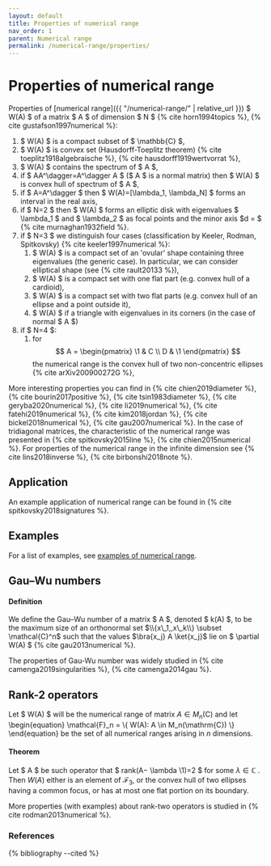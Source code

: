 ```yaml
---
layout: default
title: Properties of numerical range
nav_order: 1
parent: Numerical range
permalink: /numerical-range/properties/
---
```


# Properties of numerical range

Properties of [numerical range]({{ "/numerical-range/" | relative_url }}) $ W(A) $ of a matrix
$ A $ of dimension $ N $ {% cite horn1994topics %},
{% cite gustafson1997numerical %}:

1.  $ W(A) $ is a compact subset of $ \mathbb{C} $,
2.  $ W(A) $ is convex set (Hausdorff-Toeplitz theorem)
    {% cite toeplitz1918algebraische %}, {% cite hausdorff1919wertvorrat %},
3.  $ W(A) $ contains the spectrum of $ A $,
4.  if $ AA^\dagger=A^\dagger A $ ($ A $ is a normal matrix) then $ W(A) $ is
    convex hull of spectrum of $ A $,
5.  if $ A=A^\dagger $ then $ W(A)=\[\lambda_1, \lambda_N\] $ forms an
    interval in the real axis,
6.  if $ N=2 $ then $ W(A) $ forms an elliptic disk with eigenvalues
    $ \lambda_1 $ and $ \lambda_2 $ as focal points and the minor axis $d = $ {% cite murnaghan1932field %}.
7.  if $ N=3 $ we distinguish four cases (classification by Keeler,
    Rodman, Spitkovsky) {% cite keeler1997numerical %}:
    1.  $ W(A) $ is a compact set of an 'ovular' shape containing three
        eigenvalues (the generic case). In particular, we can consider
        elliptical shape (see {% cite rault20133 %}),
    2.  $ W(A) $ is a compact set with one flat part (e.g. convex hull of
        a cardioid),
    3.  $ W(A) $ is a compact set with two flat parts (e.g. convex hull of
        an ellipse and a point outside it),
    4.  $ W(A) $ if a triangle with eigenvalues in its corners (in the
        case of normal $ A $)
8.  if $ N=4 $:
    1.  for $$ A = \begin{pmatrix}
        \1 & C \\
        D & \1
        \end{pmatrix}
        $$
        the numerical range is the convex hull of two non-concentric ellipses {% cite arXiv200900272G %},

More interesting properties you can find in {% cite chien2019diameter %},
{% cite bourin2017positive %}, {% cite tsin1983diameter %},
{% cite geryba2020numerical %}, {% cite li2019numerical %},
{% cite fatehi2019numerical %}, {% cite kim2018jordan %},
{% cite bickel2018numerical %}, {% cite gau2007numerical %}. In the case of
tridiagonal matrices, the characteristic of the numerical range was
presented in {% cite spitkovsky2015line %}, {% cite chien2015numerical %}.
For properties of the numerical range in the infinite dimension see
{% cite lins2018inverse %}, {% cite birbonshi2018note %}.

## Application

An example application of numerical range can be found in
{% cite spitkovsky2018signatures %}.

## Examples

For a list of examples, see [examples of numerical
range](/numerical-range/examples).

## Gau–Wu numbers

#### Definition

We define the Gau–Wu number of a matrix $ A $, denoted $ k(A) $, to be the
maximum size of an orthonormal set $\\{x\_1,,x\_k\\}  \subset \mathcal{C}^n$ such that the
values $\bra{x_j} A \ket{x_j}$ lie on $ \partial W(A) $ {% cite gau2013numerical %}.

The properties of Gau-Wu number was widely studied in
{% cite camenga2019singularities %}, {% cite camenga2014gau %}.

## Rank-2 operators

Let $ W(A) $ will be the numerical range of matrix $A  \in M_n(\mathrm{C})$ and let \begin{equation}
\mathcal{F}_n = \\{ W(A): A \in M_n(\mathrm{C}) \\} \end{equation} be the set of all numerical ranges
arising in $n$ dimensions.

#### Theorem

Let $ A $ be such operator that $ rank(A− \lambda \1)=2 $ for some $\lambda
\in \mathbb{C}$ . Then  $W(A)$  either is an element of  $\mathcal{F}_3$, or
the convex hull of two ellipses having a common focus, or has at most
one flat portion on its boundary.

More properties (with examples) about rank-two operators is studied in
{% cite rodman2013numerical %}.

### References
{% bibliography --cited %}
